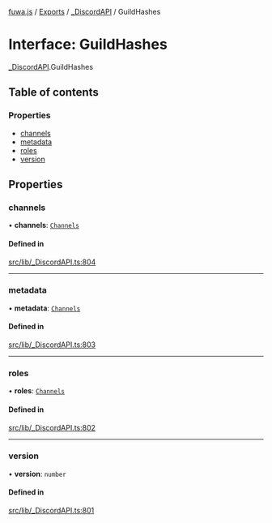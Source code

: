 [fuwa.js](../README.md) / [Exports](../modules.md) / [_DiscordAPI](../modules/_DiscordAPI.md) / GuildHashes

# Interface: GuildHashes

[_DiscordAPI](../modules/_DiscordAPI.md).GuildHashes

## Table of contents

### Properties

- [channels](_DiscordAPI.GuildHashes.md#channels)
- [metadata](_DiscordAPI.GuildHashes.md#metadata)
- [roles](_DiscordAPI.GuildHashes.md#roles)
- [version](_DiscordAPI.GuildHashes.md#version)

## Properties

### channels

• **channels**: [`Channels`](_DiscordAPI.Channels.md)

#### Defined in

[src/lib/_DiscordAPI.ts:804](https://github.com/Fuwajs/Fuwa.js/blob/60995b2/src/lib/_DiscordAPI.ts#L804)

___

### metadata

• **metadata**: [`Channels`](_DiscordAPI.Channels.md)

#### Defined in

[src/lib/_DiscordAPI.ts:803](https://github.com/Fuwajs/Fuwa.js/blob/60995b2/src/lib/_DiscordAPI.ts#L803)

___

### roles

• **roles**: [`Channels`](_DiscordAPI.Channels.md)

#### Defined in

[src/lib/_DiscordAPI.ts:802](https://github.com/Fuwajs/Fuwa.js/blob/60995b2/src/lib/_DiscordAPI.ts#L802)

___

### version

• **version**: `number`

#### Defined in

[src/lib/_DiscordAPI.ts:801](https://github.com/Fuwajs/Fuwa.js/blob/60995b2/src/lib/_DiscordAPI.ts#L801)
